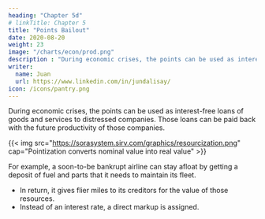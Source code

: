 ```yaml
---
heading: "Chapter 5d"
# linkTitle: Chapter 5
title: "Points Bailout"
date: 2020-08-20
weight: 23
image: "/charts/econ/prod.png"
description : "During economic crises, the points can be used as interest-free loans of goods and services to distressed companies."
writer:
  name: Juan
  url: https://www.linkedin.com/in/jundalisay/
icon: /icons/pantry.png
---
```





During economic crises, the points can be used as interest-free loans of goods and services to distressed companies. Those loans can be paid back with the future productivity of those companies. 

<!-- use of resource credits which are social contracts that give right to assets or resources (products and services) in lieu of money.  -->

{{< img src="https://sorasystem.sirv.com/graphics/resourcization.png" cap="Pointization converts nominal value into real value" >}}

For example, a soon-to-be bankrupt airline can stay afloat by getting a deposit of fuel and parts that it needs to maintain its fleet. 
- In return, it gives flier miles to its creditors for the value of those resources.
- Instead of an interest rate, a direct markup is assigned.  



<!-- The final showdown between the commercial and the traditional system took place as the Opium Wars wherein the Chinese were defeated.

Because of the European commercial system and colonization, all countries adopted the European system of precious metals.

This led to:
- national currencies which were intially based on the gold standard, but later was replaced by fiat money
- money being the sole tool for valuation and exchange

This disrupted the natural balance of the 4 classes (Worker, Leader, Thinker, Trader) giving more importance to traders and merchants.  -->


<!-- ### Stores of Value

We can classify resource mechanisms into two:

Basis | Examples
--- | ---
Trust-based | Fiat Money, Cryptocurrency 
Commodity-based | Gold Standard, Use of salt, shells, nails, oxen, etc -->
<!-- Morality-based | Points such as quipu strings -->


<!-- 1. Trust-based

These rely on some common interest that may or may not be moral. For example, the US Dollar bill has the words "In God We Trust". This implies a common interest in trusting the system. 

The same is true for cryptocurrencies wherein you have blind trust in the crypto issuer. 


2. Commodity-based

These are the native means of exchange. Examples, as meniotned earlier, are the use of salt, gold dust, precious metals, shells, etc. This relies on tangible objects and is natural for all humans.   -->


<!-- 3. Morality-based

This relies on the sense of morals that are defined by an authority. An example is the ayni system of the Inca which uses quipu strings for valuation and exchange. This requires training for the users and can only happen in well-knit societies.    -->


<!-- The current economic system, just like blockchain, is trust-based since fiat money is not backed by any commodity. This is why it can crash spectacularly. 

Our solution is a hybrid system, using both trust and commodities. 
- The trust manifests as a general and a bilateral credit score
- THe commodity is based on the common grain food of the people -->

<!-- Supereconomics is based on sustainability and so we will discuss this extensively, specifically as a points-based system similar to the Incan. -->

